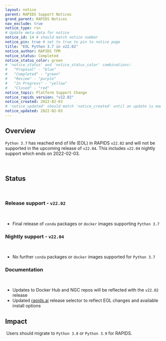 ```yaml
---
layout: notice
parent: RAPIDS Support Notices
grand_parent: RAPIDS Notices
nav_exclude: true
notice_type: rsn
# Update meta-data for notice
notice_id: 14 # should match notice number
notice_pin: true # set to true to pin to notice page
title: "EOL Python 3.7 in v22.02"
notice_author: RAPIDS TPM
notice_status: Completed
notice_status_color: green
# 'notice_status' and 'notice_status_color' combinations:
#   "Proposal" - "blue"
#   "Completed" - "green"
#   "Review" - "purple"
#   "In Progress" - "yellow"
#   "Closed" - "red"
notice_topic: Platform Support Change
notice_rapids_version: "v22.02"
notice_created: 2022-02-03
# 'notice_updated' should match 'notice_created' until an update is made
notice_updated: 2022-02-03
---
```


## Overview

`Python 3.7` has reached end of life (EOL) in RAPIDS `v22.02` and will
not be supported in the upcoming release of `v22.04`. This includes `v22.04`
nightly support which ends on 2022-02-03.

​
## Status
​
### Release support - `v22.02`
​
- Final release of `conda` packages or `docker` images supporting `Python 3.7`
​
### Nightly support - `v22.04`
​
- No further `conda` packages or `docker` images supported for `Python 3.7`
​
### Documentation
​
- Updates to Docker Hub and NGC repos will be reflected with the `v22.02` release
- Updated [rapids.ai](https://rapids.ai/start#rapids-release-selector) release
selector to reflect EOL changes and available install options
​
## Impact
​
Users should migrate to `Python 3.8` or `Python 3.9` for RAPIDS.

